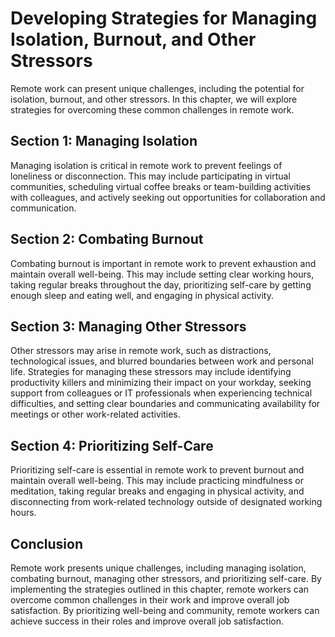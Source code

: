 Developing Strategies for Managing Isolation, Burnout, and Other Stressors
===================================================================================================================================

Remote work can present unique challenges, including the potential for isolation, burnout, and other stressors. In this chapter, we will explore strategies for overcoming these common challenges in remote work.

Section 1: Managing Isolation
-----------------------------

Managing isolation is critical in remote work to prevent feelings of loneliness or disconnection. This may include participating in virtual communities, scheduling virtual coffee breaks or team-building activities with colleagues, and actively seeking out opportunities for collaboration and communication.

Section 2: Combating Burnout
----------------------------

Combating burnout is important in remote work to prevent exhaustion and maintain overall well-being. This may include setting clear working hours, taking regular breaks throughout the day, prioritizing self-care by getting enough sleep and eating well, and engaging in physical activity.

Section 3: Managing Other Stressors
-----------------------------------

Other stressors may arise in remote work, such as distractions, technological issues, and blurred boundaries between work and personal life. Strategies for managing these stressors may include identifying productivity killers and minimizing their impact on your workday, seeking support from colleagues or IT professionals when experiencing technical difficulties, and setting clear boundaries and communicating availability for meetings or other work-related activities.

Section 4: Prioritizing Self-Care
---------------------------------

Prioritizing self-care is essential in remote work to prevent burnout and maintain overall well-being. This may include practicing mindfulness or meditation, taking regular breaks and engaging in physical activity, and disconnecting from work-related technology outside of designated working hours.

Conclusion
----------

Remote work presents unique challenges, including managing isolation, combating burnout, managing other stressors, and prioritizing self-care. By implementing the strategies outlined in this chapter, remote workers can overcome common challenges in their work and improve overall job satisfaction. By prioritizing well-being and community, remote workers can achieve success in their roles and improve overall job satisfaction.
